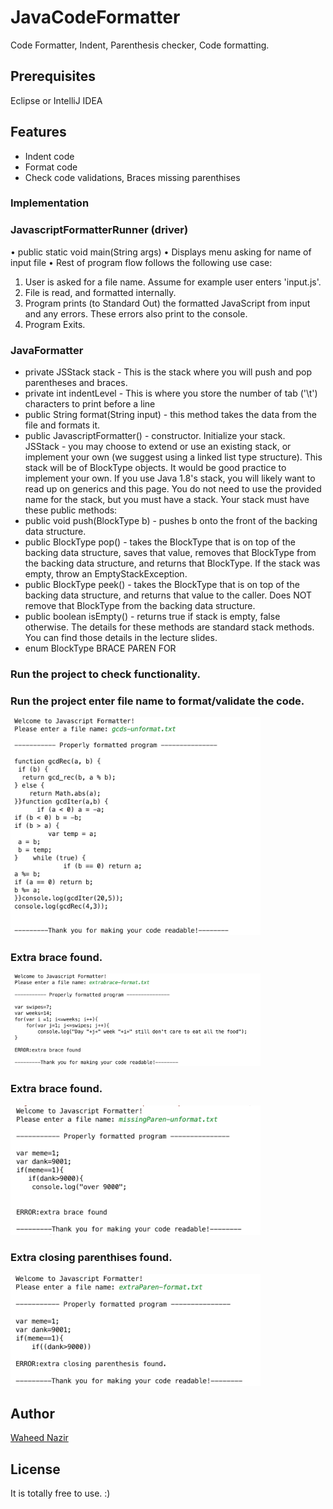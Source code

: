 # JavaCodeFormatter
Code Formatter, Indent, Parenthesis checker, Code formatting.  

## Prerequisites
Eclipse or IntelliJ IDEA

## Features
- Indent code
- Format code
- Check code validations, Braces missing parenthises 

### Implementation

### JavascriptFormatterRunner (driver)

•	public static void main(String args)
•	Displays menu asking for name of input file
•	Rest of program flow follows the following use case:
1. User is asked for a file name. Assume for example user enters 'input.js'.
2. File is read, and formatted internally.
3. Program prints (to Standard Out) the formatted JavaScript from input and any errors. These errors also print to the console.
4. Program Exits.

### JavaFormatter
- private JSStack stack - This is the stack where you will push and pop parentheses and braces.
- private int indentLevel - This is where you store the number of tab ('\t') characters to print before a line
- public String format(String input) - this method takes the data from the file and formats it.
- public JavascriptFormatter() - constructor. Initialize your stack.
JSStack - you may choose to extend or use an existing stack, or implement your own (we suggest using a linked list type structure). This stack will be of BlockType objects. It would be good practice to implement your own.
If you use Java 1.8's stack, you will likely want to read up on generics and this page. You do not need to use the provided name for the stack, but you must have a stack.
Your stack must have these public methods:
- public void push(BlockType b) - pushes b onto the front of the backing data structure.
- public BlockType pop() - takes the BlockType that is on top of the backing data structure, saves that value, removes that BlockType from the backing data structure, and returns that BlockType. If the stack was empty, throw an EmptyStackException.
- public BlockType peek() - takes the BlockType that is on top of the backing data structure, and returns that value to the caller. Does NOT remove that BlockType from the backing data structure.
- public boolean isEmpty() - returns true if stack is empty, false otherwise.
The details for these methods are standard stack methods. You can find those details in the lecture slides.
- enum BlockType
BRACE
PAREN
FOR

### Run the project to check functionality. 

### Run the project enter file name to format/validate the code.
<img src="./screens/11.png" width="400"/>

### Extra brace found.
<img src="./screens/2.png" width="400"/>

### Extra brace found.
<img src="./screens/3.png" width="400"/>

### Extra closing parenthises found.
<img src="./screens/4.png" width="400"/>

## Author
[Waheed Nazir](https://www.linkedin.com/in/waheed-nazir-36521579/ "Waheed Nazir (WaveTechStudio)")

## License
It is totally free to use. :)

